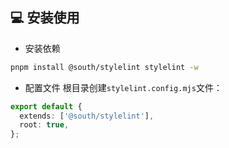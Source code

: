 ## 💻 安装使用

- 安装依赖
```bash
pnpm install @south/stylelint stylelint -w
```

- 配置文件
根目录创建`stylelint.config.mjs`文件：
```ts
export default {
  extends: ['@south/stylelint'],
  root: true,
};
```
